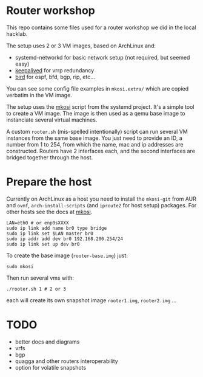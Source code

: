 # Router workshop

This repo contains some files used for a router workshop we did in the local hacklab.

The setup uses 2 or 3 VM images, based on ArchLinux and:
* systemd-networkd for basic network setup (not required, but seemed easy)
* [keepalived](http://www.keepalived.org/documentation.html) for vrrp redundancy
* [bird](http://bird.network.cz) for ospf, bfd, bgp, rip, etc…

You can see some config file examples in `mkosi.extra/` which are copied verbatim in the VM image.

The setup uses the [mkosi](https://github.com/systemd/mkosi) script from the systemd project. It's a simple tool to
create a VM image. The image is then used as a qemu base image to instanciate several virtual machines.

A custom `rooter.sh` (mis-spelled intentionally) script can run several VM instances from the same base image.
You just need to provide an ID, a number from 1 to 254, from which the name, mac and ip addresses are constructed.
Routers have 2 interfaces each, and the second interfaces are bridged together through the host.


# Prepare the host

Currently on ArchLinux as a host you need to install the `mkosi-git` from AUR and `ovmf`, `arch-install-scripts` (and
`iproute2` for host setup) packages. For other hosts see the docs at [mkosi](https://github.com/systemd/mkosi).


```
LAN=eth0 # or enp0sXXXX
sudo ip link add name br0 type bridge
sudo ip link set $LAN master br0
sudo ip addr add dev br0 192.168.200.254/24
sudo ip link set up dev br0
```

To create the base image (`rooter-base.img`) just:
```
sudo mkosi
```

Then run several vms with:
```
./rooter.sh 1 # 2 or 3
```
each will create its own snapshot image `rooter1.img`, `rooter2.img` …


# TODO

* better docs and diagrams
* vrfs
* bgp
* quagga and other routers interoperability
* option for volatile snapshots
